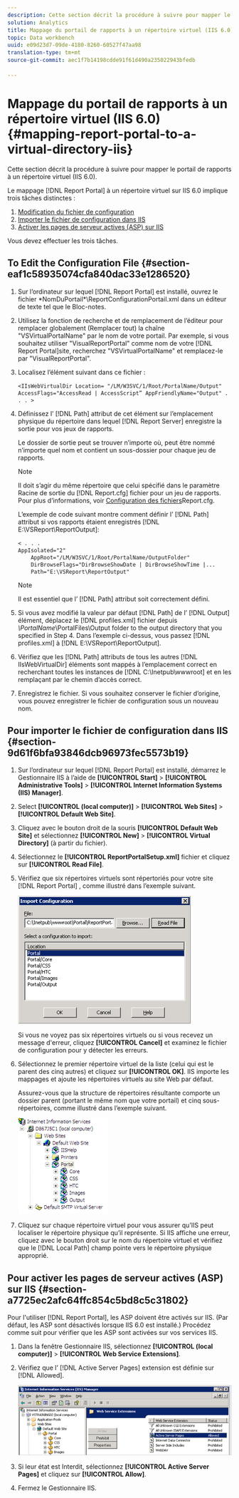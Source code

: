```yaml
---
description: Cette section décrit la procédure à suivre pour mapper le portail de rapports à un répertoire virtuel (IIS 6.0).
solution: Analytics
title: Mappage du portail de rapports à un répertoire virtuel (IIS 6.0)
topic: Data workbench
uuid: e09d23d7-09de-4180-8260-60527f47aa98
translation-type: tm+mt
source-git-commit: aec1f7b14198cdde91f61d490a235022943bfedb

---
```



# Mappage du portail de rapports à un répertoire virtuel (IIS 6.0){#mapping-report-portal-to-a-virtual-directory-iis}

Cette section décrit la procédure à suivre pour mapper le portail de rapports à un répertoire virtuel (IIS 6.0).

Le mappage [!DNL Report Portal] à un répertoire virtuel sur IIS 6.0 implique trois tâches distinctes :

1. [Modification du fichier de configuration](../../../../home/c-rpt-oview/c-install-rpt-port/c-virtual-dir/c-map-rpt-port-vdir-6.md#section-eaf1c58935074cfa840dac33e1286520)
1. [Importer le fichier de configuration dans IIS](../../../../home/c-rpt-oview/c-install-rpt-port/c-virtual-dir/c-map-rpt-port-vdir-6.md#section-9d61f6bfa93846dcb96973fec5573b19)
1. [Activer les pages de serveur actives (ASP) sur IIS](../../../../home/c-rpt-oview/c-install-rpt-port/c-virtual-dir/c-map-rpt-port-vdir-6.md#section-a7725ec2afc64ffc854c5bd8c5c31802)

Vous devez effectuer les trois tâches.

## To Edit the Configuration File {#section-eaf1c58935074cfa840dac33e1286520}

1. Sur l’ordinateur sur lequel [!DNL Report Portal] est installé, ouvrez le fichier \*NomDuPortail*\ReportConfigurationPortail.xml dans un éditeur de texte tel que le Bloc-notes.

1. Utilisez la fonction de recherche et de remplacement de l’éditeur pour remplacer globalement (Remplacer tout) la chaîne &quot;VSVirtualPortalName&quot; par le nom de votre portail. Par exemple, si vous souhaitez utiliser &quot;VisualReportPortal&quot; comme nom de votre [!DNL Report Portal]site, recherchez &quot;VSVirtualPortalName&quot; et remplacez-le par &quot;VisualReportPortal&quot;.
1. Localisez l’élément suivant dans ce fichier :

   ```
   <IIsWebVirtualDir Location= "/LM/W3SVC/1/Root/PortalName/Output" AccessFlags="AccessRead | AccessScript” AppFriendlyName="Output" . . . >
   ```

1. Définissez l’ [!DNL Path] attribut de cet élément sur l’emplacement physique du répertoire dans lequel [!DNL Report Server] enregistre la sortie pour vos jeux de rapports.

   Le dossier de sortie peut se trouver n’importe où, peut être nommé n’importe quel nom et contient un sous-dossier pour chaque jeu de rapports.

   >[!NOTE]
   >
   >Il doit s’agir du même répertoire que celui spécifié dans le paramètre Racine de sortie du [!DNL Report.cfg] fichier pour un jeu de rapports. Pour plus d’informations, voir [Configuration des fichiers](../../../../home/c-rpt-oview/c-admin-rpt/c-config-rpt-files.md#concept-cf4b95344fcb4c8c877db91e5f1d345d)Report.cfg.

   L’exemple de code suivant montre comment définir l’ [!DNL Path] attribut si vos rapports étaient enregistrés [!DNL E:\VSReport\ReportOutput]:

   ```
   < . . . 
   AppIsolated="2" 
       AppRoot="/LM/W3SVC/1/Root/PortalName/OutputFolder" 
       DirBrowseFlags="DirBrowseShowDate | DirBrowseShowTime |...  
       Path="E:\VSReport\ReportOutput"
   ```

   >[!NOTE]
   >
   >Il est essentiel que l’ [!DNL Path] attribut soit correctement défini.

1. Si vous avez modifié la valeur par défaut [!DNL Path] de l’ [!DNL Output] élément, déplacez le [!DNL profiles.xml] fichier depuis *\PortalName*\PortalFiles\Output folder to the output directory that you specified in Step 4. Dans l’exemple ci-dessus, vous passez [!DNL profiles.xml] à [!DNL E:\VSReport\ReportOutput].

1. Vérifiez que les [!DNL Path] attributs de tous les autres [!DNL IIsWebVirtualDir] éléments sont mappés à l’emplacement correct en recherchant toutes les instances de [!DNL C:\Inetpub\wwwroot] et en les remplaçant par le chemin d’accès correct.

1. Enregistrez le fichier. Si vous souhaitez conserver le fichier d’origine, vous pouvez enregistrer le fichier de configuration sous un nouveau nom.

## Pour importer le fichier de configuration dans IIS {#section-9d61f6bfa93846dcb96973fec5573b19}

1. Sur l’ordinateur sur lequel [!DNL Report Portal] est installé, démarrez le Gestionnaire IIS à l’aide de **[!UICONTROL Start]** > **[!UICONTROL Administrative Tools]** > **[!UICONTROL Internet Information Systems (IIS) Manager]**.

1. Select **[!UICONTROL (local computer)]** > **[!UICONTROL Web Sites]** > **[!UICONTROL Default Web Site]**.

1. Cliquez avec le bouton droit de la souris **[!UICONTROL Default Web Site]** et sélectionnez **[!UICONTROL New]** > **[!UICONTROL Virtual Directory]** (à partir du fichier).

1. Sélectionnez le **[!UICONTROL ReportPortalSetup.xml]** fichier et cliquez sur **[!UICONTROL Read File]**.

1. Vérifiez que six répertoires virtuels sont répertoriés pour votre site [!DNL Report Portal] , comme illustré dans l’exemple suivant.

   ![](assets/rptPort_dia_VirDirs.png)

   Si vous ne voyez pas six répertoires virtuels ou si vous recevez un message d&#39;erreur, cliquez **[!UICONTROL Cancel]** et examinez le fichier de configuration pour y détecter les erreurs.

1. Sélectionnez le premier répertoire virtuel de la liste (celui qui est le parent des cinq autres) et cliquez sur **[!UICONTROL OK]**. IIS importe les mappages et ajoute les répertoires virtuels au site Web par défaut.

   Assurez-vous que la structure de répertoires résultante comporte un dossier parent (portant le même nom que votre portail) et cinq sous-répertoires, comme illustré dans l’exemple suivant.

   ![](assets/rptPort_scrn_VirDirs_Installed.png)

1. Cliquez sur chaque répertoire virtuel pour vous assurer qu’IIS peut localiser le répertoire physique qu’il représente. Si IIS affiche une erreur, cliquez avec le bouton droit sur le nom du répertoire virtuel et vérifiez que le [!DNL Local Path] champ pointe vers le répertoire physique approprié.

## Pour activer les pages de serveur actives (ASP) sur IIS {#section-a7725ec2afc64ffc854c5bd8c5c31802}

Pour l&#39;utiliser [!DNL Report Portal], les ASP doivent être activés sur IIS. (Par défaut, les ASP sont désactivés lorsque IIS 6.0 est installé.) Procédez comme suit pour vérifier que les ASP sont activées sur vos services IIS.

1. Dans la fenêtre Gestionnaire IIS, sélectionnez **[!UICONTROL (local computer)]** > **[!UICONTROL Web Service Extensions]**.
1. Vérifiez que l’ [!DNL Active Server Pages] extension est définie sur [!DNL Allowed].

   ![](assets/report_aspenable.png)

1. Si leur état est Interdit, sélectionnez **[!UICONTROL Active Server Pages]** et cliquez sur **[!UICONTROL Allow]**.
1. Fermez le Gestionnaire IIS.

